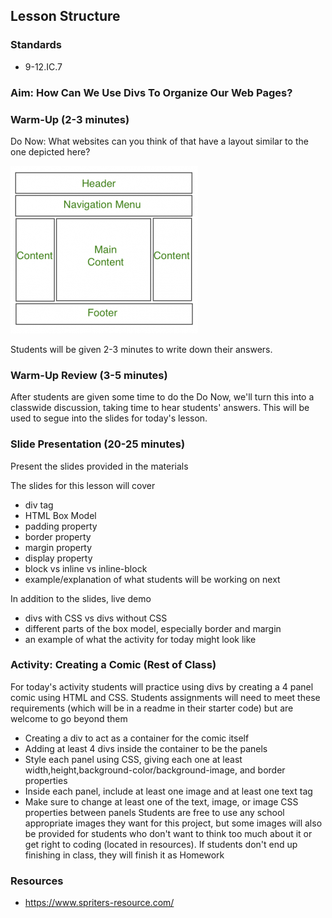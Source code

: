 ## Lesson Structure

### Standards
- 9-12.IC.7

### Aim:  How Can We Use Divs To Organize Our Web Pages?

### Warm-Up (2-3 minutes)
Do Now: What websites can you think of that have a layout similar to the one depicted here?

![alt text](../resources/lesson08/do_now.png "Alt Text")

Students will be given 2-3 minutes to write down their answers.

### Warm-Up Review (3-5 minutes)
After students are given some time to do the Do Now, we'll turn this into a classwide discussion, taking time to hear students' answers. This will be used to segue into the slides for today's lesson.

### Slide Presentation (20-25 minutes)
Present the slides provided in the materials

The slides for this lesson will cover
- div tag
- HTML Box Model
- padding property
- border property
- margin property
- display property
- block vs inline vs inline-block 
- example/explanation of what students will be working on next

In addition to the slides, live demo
- divs with CSS vs divs without CSS
- different parts of the box model, especially border and margin
- an example of what the activity for today might look like 


### Activity: Creating a Comic (Rest of Class)
For today's activity students will practice using divs by creating a 4 panel comic using HTML and CSS. Students assignments will need to meet these requirements (which will be in a readme in their starter code) but are welcome to go beyond them 
- Creating a div to act as a container for the comic itself
- Adding at least 4 divs inside the container to be the panels
- Style each panel using CSS, giving each one at least width,height,background-color/background-image, and border properties
- Inside each panel, include at least one image and at least one text tag
- Make sure to change at least one of the text, image, or image CSS properties between panels 
Students are free to use any school appropriate images they want for this project, but some images will also be provided for students who don't want to think too much about it or get right to coding (located in resources). If students don't end up finishing in class, they will finish it as Homework

### Resources
- https://www.spriters-resource.com/
